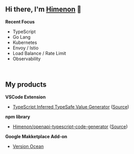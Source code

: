 ## Hi there, I'm [Himenon](https://himenon.github.io/) 👋

**Recent Focus**

* TypeScript
* Go Lang
* Kubernetes
* Envoy / Istio
* Load Balance / Rate Limit
* Observability

<br/>

## My products

**VSCode Extension**

* [TypeScript Inferred TypeSafe Value Generator](https://marketplace.visualstudio.com/items?itemName=himenon.typescript-inferred-typesafe-value-generator) ([Source](https://github.com/Himenon/vscode-inferred-typesafe-value-generator))

**npm library**

* [Himenon/openapi-typescript-code-generator](https://github.com/Himenon/openapi-typescript-code-generator) ([Source](https://github.com/Himenon/openapi-typescript-code-generator))

**Google Makketplace Add-on**

* [Version Ocean](https://workspace.google.com/marketplace/app/version_ocean/81621531033)
